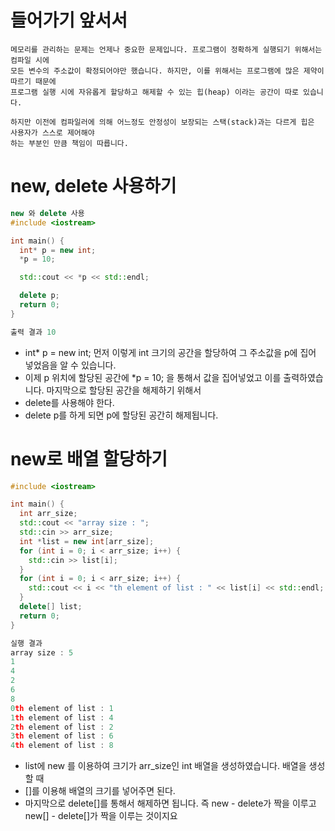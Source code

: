 # 들어가기 앞서서
```
메모리를 관리하는 문제는 언제나 중요한 문제입니다. 프로그램이 정확하게 실행되기 위해서는 컴파일 시에
모든 변수의 주소값이 확정되어야만 했습니다. 하지만, 이를 위해서는 프로그램에 많은 제약이 따르기 때문에
프로그램 실행 시에 자유롭게 할당하고 해제할 수 있는 힙(heap) 이라는 공간이 따로 있습니다.

하지만 이전에 컴파일러에 의해 어느정도 안정성이 보장되는 스택(stack)과는 다르게 힙은 사용자가 스스로 제어해야
하는 부분인 만큼 책임이 따릅니다.
```
# new, delete 사용하기
```C++
new 와 delete 사용
#include <iostream>

int main() {
  int* p = new int;
  *p = 10;

  std::cout << *p << std::endl;

  delete p;
  return 0;
}

출력 결과 10
```
  * int* p = new int; 먼저 이렇게 int 크기의 공간을 할당하여 그 주소값을 p에 집어 넣었음을 알 수 있습니다.
  * 이제 p 위치에 할당된 공간에 *p = 10; 을 통해서 값을 집어넣었고 이를 출력하였습니다. 마지막으로 할당된 공간을 해제하기 위해서
  * delete를 사용해야 한다.
  * delete p를 하게 되면 p에 할당된 공간히 해제됩니다.

# new로 배열 할당하기

```C++
#include <iostream>

int main() {
  int arr_size;
  std::cout << "array size : ";
  std::cin >> arr_size;
  int *list = new int[arr_size];
  for (int i = 0; i < arr_size; i++) {
    std::cin >> list[i];
  }
  for (int i = 0; i < arr_size; i++) {
    std::cout << i << "th element of list : " << list[i] << std::endl;
  }
  delete[] list;
  return 0;
}

실행 결과
array size : 5
1
4
2
6
8
0th element of list : 1
1th element of list : 4
2th element of list : 2
3th element of list : 6
4th element of list : 8
```
  * list에 new 를 이용하여 크기가 arr_size인 int 배열을 생성하였습니다. 배열을 생성할 때
  * []를 이용해 배열의 크기를 넣어주면 된다.
  * 마지막으로 delete[]를 통해서 해제하면 됩니다. 즉 new - delete가 짝을 이루고 new[] - delete[]가 짝을 이루는 것이지요
